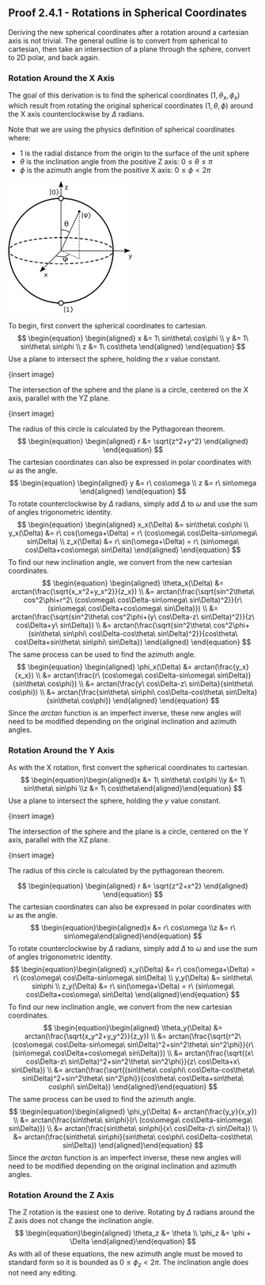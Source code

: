 ## Proof 2.4.1 - Rotations in Spherical Coordinates

Deriving the new spherical coordinates after a rotation around a cartesian axis is not trivial. The general outline is to convert from spherical to cartesian, then take an intersection of a plane through the sphere, convert to 2D polar, and back again.

### Rotation Around the X Axis

The goal of this derivation is to find the spherical coordinates $(1, \theta_x, \phi_x)$ which result from rotating the original spherical coordinates $(1, \theta, \phi)$ around the X axis counterclockwise by $\Delta$ radians. 

Note that we are using the physics definition of spherical coordinates where:

* $1$ is the radial distance from the origin to the surface of the unit sphere
* $\theta$ is the inclination angle from the positive Z axis:  $0\leq\theta\leq\pi$
* $\phi$ is the azimuth angle from the positive X axis: $0\leq\phi<2\pi$

<img src="..\..\resources\img\bloch_sphere.png" width="250px" />

To begin, first convert the spherical coordinates to cartesian.
$$
\begin{equation}
\begin{aligned}
x &= 1\ sin\theta\ cos\phi \\
y &= 1\ sin\theta\ sin\phi \\
z &= 1\ cos\theta
\end{aligned}
\end{equation}
$$
Use a plane to intersect the sphere, holding the $x$ value constant.

{insert image}

The intersection of the sphere and the plane is a circle, centered on the X axis, parallel with the YZ plane.

{insert image}

The radius of this circle is calculated by the Pythagorean theorem.
$$
\begin{equation}
\begin{aligned}
r &= \sqrt{z^2+y^2}
\end{aligned}
\end{equation}
$$
The cartesian coordinates can also be expressed in polar coordinates with $\omega$ as the angle.
$$
\begin{equation}
\begin{aligned}
y &= r\ cos\omega \\
z &= r\ sin\omega
\end{aligned}
\end{equation}
$$
To rotate counterclockwise by $\Delta$ radians, simply add $\Delta$ to $\omega$ and use the sum of angles trigonometric identity.
$$
\begin{equation}
\begin{aligned}
x_x(\Delta) &= sin\theta\ cos\phi \\
y_x(\Delta) &= r\ cos(\omega+\Delta) = r\ (cos\omega\ cos\Delta-sin\omega\ sin\Delta) \\
z_x(\Delta) &= r\ sin(\omega+\Delta) = r\ (sin\omega\ cos\Delta+cos\omega\ sin\Delta)
\end{aligned}
\end{equation}
$$
To find our new inclination angle, we convert from the new cartesian coordinates.
$$
\begin{equation}
\begin{aligned}
\theta_x(\Delta) &= arctan(\frac{\sqrt{x_x^2+y_x^2}}{z_x}) \\
&= arctan(\frac{\sqrt{sin^2\theta\ cos^2\phi+r^2\ (cos\omega\ cos\Delta-sin\omega\ sin\Delta)^2}}{r\ (sin\omega\ cos\Delta+cos\omega\ sin\Delta)}) \\
&= arctan(\frac{\sqrt{sin^2\theta\ cos^2\phi+(y\ cos\Delta-z\ sin\Delta)^2}}{z\ cos\Delta+y\ sin\Delta}) \\
&= arctan(\frac{\sqrt{sin^2\theta\ cos^2\phi+(sin\theta\ sin\phi\ cos\Delta-cos\theta\ sin\Delta)^2}}{cos\theta\ cos\Delta+sin\theta\ sin\phi\ sin\Delta})
\end{aligned}
\end{equation}
$$
The same process can be used to find the azimuth angle.
$$
\begin{equation}
\begin{aligned}
\phi_x(\Delta) &= arctan(\frac{y_x}{x_x}) \\
&= arctan(\frac{r\ (cos\omega\ cos\Delta-sin\omega\ sin\Delta)}{sin\theta\ cos\phi}) \\
&= arctan(\frac{y\ cos\Delta-z\ sin\Delta}{sin\theta\ cos\phi}) \\
&= arctan(\frac{sin\theta\ sin\phi\ cos\Delta-cos\theta\ sin\Delta}{sin\theta\ cos\phi})
\end{aligned}
\end{equation}
$$
Since the $arctan$ function is an imperfect inverse, these new angles will need to be modified depending on the original inclination and azimuth angles.



### Rotation Around the Y Axis

As with the X rotation, first convert the spherical coordinates to cartesian.
$$
\begin{equation}\begin{aligned}x &= 1\ sin\theta\ cos\phi \\y &= 1\ sin\theta\ sin\phi \\z &= 1\ cos\theta\end{aligned}\end{equation}
$$
Use a plane to intersect the sphere, holding the $y$ value constant.

{insert image}

The intersection of the sphere and the plane is a circle, centered on the Y axis, parallel with the XZ plane.

{insert image}

The radius of this circle is calculated by the pythagorean theorem.


$$
\begin{equation}
\begin{aligned}
r &= \sqrt{z^2+x^2}
\end{aligned}
\end{equation}
$$
The cartesian coordinates can also be expressed in polar coordinates with $\omega$ as the angle.
$$
\begin{equation}\begin{aligned}x &= r\ cos\omega \\z &= r\ sin\omega\end{aligned}\end{equation}
$$
To rotate counterclockwise by $\Delta$ radians, simply add $\Delta$ to $\omega$ and use the sum of angles trigonometric identity.
$$
\begin{equation}\begin{aligned}
x_y(\Delta) &= r\ cos(\omega+\Delta) = r\ (cos\omega\ cos\Delta-sin\omega\ sin\Delta) \\
y_y(\Delta) &= sin\theta\ sin\phi \\
z_y(\Delta) &= r\ sin(\omega+\Delta) = r\ (sin\omega\ cos\Delta+cos\omega\ sin\Delta)
\end{aligned}\end{equation}
$$
To find our new inclination angle, we convert from the new cartesian coordinates.
$$
\begin{equation}\begin{aligned}
\theta_y(\Delta) &= arctan(\frac{\sqrt{x_y^2+y_y^2}}{z_y}) \\
&= arctan(\frac{\sqrt{r^2\ (cos\omega\ cos\Delta-sin\omega\ sin\Delta)^2+sin^2\theta\ sin^2\phi}}{r\ (sin\omega\ cos\Delta+cos\omega\ sin\Delta)}) \\
&= arctan(\frac{\sqrt{(x\ cos\Delta-z\ sin\Delta)^2+sin^2\theta\ sin^2\phi}}{z\ cos\Delta+x\ sin\Delta}) \\
&= arctan(\frac{\sqrt{(sin\theta\ cos\phi\ cos\Delta-cos\theta\ sin\Delta)^2+sin^2\theta\ sin^2\phi}}{cos\theta\ cos\Delta+sin\theta\ cos\phi\ sin\Delta})
\end{aligned}\end{equation}
$$
The same process can be used to find the azimuth angle.
$$
\begin{equation}\begin{aligned}
\phi_y(\Delta) &= arctan(\frac{y_y}{x_y}) \\
&= arctan(\frac{sin\theta\ sin\phi}{r\ (cos\omega\ cos\Delta-sin\omega\ sin\Delta)}) \\
&= arctan(\frac{sin\theta\ sin\phi}{x\ cos\Delta-z\ sin\Delta}) \\
&= arctan(\frac{sin\theta\ sin\phi}{sin\theta\ cos\phi\ cos\Delta-cos\theta\ sin\Delta})
\end{aligned}\end{equation}
$$
Since the $arctan$ function is an imperfect inverse, these new angles will need to be modified depending on the original inclination and azimuth angles.



### Rotation Around the Z Axis

The Z rotation is the easiest one to derive. Rotating by $\Delta$ radians around the Z axis does not change the inclination angle.
$$
\begin{equation}\begin{aligned}
\theta_z &= \theta \\
\phi_z &= \phi + \Delta
\end{aligned}\end{equation}
$$
As with all of these equations, the new azimuth angle must be moved to standard form so it is bounded as $0\leq\phi_z<2\pi$. The inclination angle does not need any editing.
